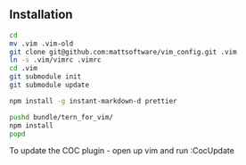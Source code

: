 
## Installation

```bash
cd
mv .vim .vim-old
git clone git@github.com:mattsoftware/vim_config.git .vim
ln -s .vim/vimrc .vimrc
cd .vim
git submodule init
git submodule update

npm install -g instant-markdown-d prettier

pushd bundle/tern_for_vim/
npm install
popd
```

To update the COC plugin - open up vim and run :CocUpdate

